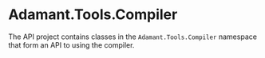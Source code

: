 # Adamant.Tools.Compiler

The API project contains classes in the `Adamant.Tools.Compiler` namespace that form an API to using the compiler.

